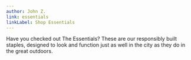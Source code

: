 ```yaml
---
author: John Z.
link: essentials
linkLabel: Shop Essentials
---
```


Have you checked out The Essentials? These are our responsibly built staples, designed to look and function just as well in the city as they do in the great outdoors.
